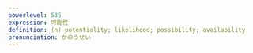 ```yaml
---
powerlevel: 535
expression: 可能性
definition: (n) potentiality; likelihood; possibility; availability
pronunciation: かのうせい
---
```

